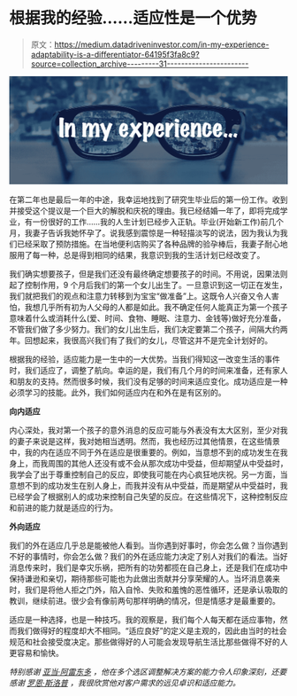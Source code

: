 # 根据我的经验……适应性是一个优势

> 原文：<https://medium.datadriveninvestor.com/in-my-experience-adaptability-is-a-differentiator-64195f3fa8c9?source=collection_archive---------31----------------------->

![](img/a67fdcbd9240a90f67eac6e2a51d8561.png)

在第二年也是最后一年的中途，我幸运地找到了研究生毕业后的第一份工作。收到并接受这个提议是一个巨大的解脱和庆祝的理由。我已经结婚一年了，即将完成学业，有一份很好的工作……我的人生计划已经步入正轨。毕业(开始新工作)前几个月，我妻子告诉我她怀孕了。说我感到震惊是一种轻描淡写的说法，因为我认为我们已经采取了预防措施。在当地便利店购买了各种品牌的验孕棒后，我妻子耐心地服用了每一种，总是得到相同的结果，我意识到我的生活计划已经改变了。

我们确实想要孩子，但是我们还没有最终确定想要孩子的时间。不用说，因果法则起了控制作用，9 个月后我们的第一个女儿出生了。一旦意识到这一切正在发生，我们就把我们的观点和注意力转移到为宝宝“做准备”上。这既令人兴奋又令人害怕，我想几乎所有初为人父母的人都是如此。我不确定任何人能真正为第一个孩子意味着什么或消耗什么(爱、时间、食物、睡眠、注意力、金钱等)做好充分准备，不管我们做了多少努力。我们的女儿出生后，我们决定要第二个孩子，间隔大约两年。回想起来，我很高兴我们有了我们的女儿，尽管这并不是完全计划好的。

根据我的经验，适应能力是一生中的一大优势。当我们得知这一改变生活的事件时，我们适应了，调整了航向。幸运的是，我们有几个月的时间来准备，还有家人和朋友的支持。然而很多时候，我们没有足够的时间来适应变化。成功适应是一种必须学习的技能。此外，我们如何适应内在和外在是有区别的。

**向内适应**

内心深处，我对第一个孩子的意外消息的反应可能与外表没有太大区别，至少对我的妻子来说是这样，我对她相当透明。然而，我也经历过其他情景，在这些情景中，我的内在适应不同于外在适应是很重要的。例如，当意想不到的成功发生在我身上，而我周围的其他人还没有或不会从那次成功中受益，但却期望从中受益时，我学会了出于尊重控制自己的反应，即使我可能在内心疯狂地庆祝。另一方面，当意想不到的成功发生在别人身上，而我并没有从中受益，而是期望从中受益时，我已经学会了根据别人的成功来控制自己失望的反应。在这些情况下，这种控制反应和前进的能力就是适应的行为。

**外向适应**

我们的外在适应几乎总是能被他人看到。当你遇到好事时，你会怎么做？当你遇到不好的事情时，你会怎么做？我们的外在适应能力决定了别人对我们的看法。当好消息传来时，我们是幸灾乐祸，把所有的功劳都揽在自己身上，还是我们在成功中保持谦逊和亲切，期待那些可能也为此做出贡献并分享荣耀的人。当坏消息袭来时，我们是将他人拒之门外，陷入自怜、失败和羞愧的恶性循环，还是承认吸取的教训，继续前进。很少会有像前两句那样明确的情况，但是情感才是最重要的。

适应是一种选择，也是一种技巧。我的观察是，我们每个人每天都在适应事物，然而我们做得好的程度却大不相同。“适应良好”的定义是主观的，因此由当时的社会规范和社会接受度决定。那些做得好的人可能会发现导航生活比那些做得不好的人更容易和愉快。

*特别感谢* [*亚当·阿雷东多*](https://www.linkedin.com/in/kcdondo/) *，他在多个选区调整解决方案的能力令人印象深刻，还要感谢* [*罗恩·斯洛普*](https://www.linkedin.com/in/resloop/) *，我很欣赏他对客户需求的远见卓识和适应能力。*